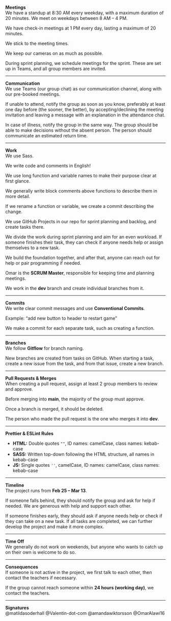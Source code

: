 **Meetings**  
We have a standup at 8:30 AM every weekday, with a maximum duration of 20 minutes. We meet on weekdays between 8 AM – 4 PM.

We have check-in meetings at 1 PM every day, lasting a maximum of 20 minutes.

We stick to the meeting times.

We keep our cameras on as much as possible.

During sprint planning, we schedule meetings for the sprint. These are set up in Teams, and all group members are invited.

---

**Communication**  
We use Teams (our group chat) as our communication channel, along with our pre-booked meetings.

If unable to attend, notify the group as soon as you know, preferably at least one day before (the sooner, the better), by accepting/declining the meeting invitation and leaving a message with an explanation in the attendance chat.

In case of illness, notify the group in the same way. The group should be able to make decisions without the absent person. The person should communicate an estimated return time.

---

**Work**  
We use Sass.

We write code and comments in English!

We use long function and variable names to make their purpose clear at first glance.

We generally write block comments above functions to describe them in more detail.

If we rename a function or variable, we create a commit describing the change.

We use GitHub Projects in our repo for sprint planning and backlog, and create tasks there.

We divide the work during sprint planning and aim for an even workload. If someone finishes their task, they can check if anyone needs help or assign themselves to a new task.

We build the foundation together, and after that, anyone can reach out for help or pair programming if needed.

Omar is the **SCRUM Master**, responsible for keeping time and planning meetings.

We work in the **dev** branch and create individual branches from it.

---

**Commits**  
We write clear commit messages and use **Conventional Commits**.

Example: “add new button to header to restart game”

We make a commit for each separate task, such as creating a function.

---

**Branches**  
We follow **Gitflow** for branch naming.

New branches are created from tasks on GitHub. When starting a task, create a new issue from the task, and from that issue, create a new branch.

---

**Pull Requests & Merges**  
When creating a pull request, assign at least 2 group members to review and approve.

Before merging into **main**, the majority of the group must approve.

Once a branch is merged, it should be deleted.

The person who made the pull request is the one who merges it into **dev**.

---

**Prettier & ESLint Rules**

- **HTML:** Double quotes `""`, ID names: camelCase, class names: kebab-case
- **SASS:** Written top-down following the HTML structure, all names in kebab-case
- **JS:** Single quotes `''`, camelCase, ID names: camelCase, class names: kebab-case

---

**Timeline**  
The project runs from **Feb 25 – Mar 13**.

If someone falls behind, they should notify the group and ask for help if needed. We are generous with help and support each other.

If someone finishes early, they should ask if anyone needs help or check if they can take on a new task. If all tasks are completed, we can further develop the project and make it more complex.

---

**Time Off**  
We generally do not work on weekends, but anyone who wants to catch up on their own is welcome to do so.

---

**Consequences**  
If someone is not active in the project, we first talk to each other, then contact the teachers if necessary.

If the group cannot reach someone within **24 hours (working day)**, we contact the teachers.

---

**Signatures**  
@matildasoderhall @Valentin-dot-com @amandawiktorsson @OmarAlawi16
